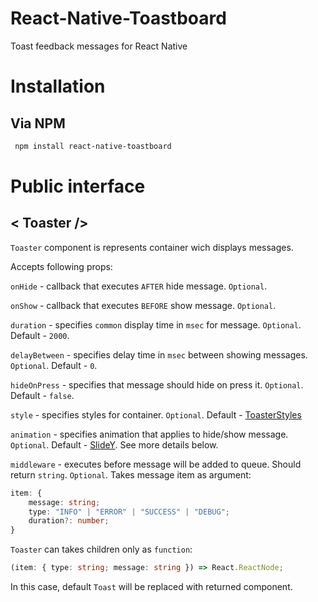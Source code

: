 # React-Native-Toastboard

Toast feedback messages for React Native

# Installation

## Via NPM

```bash
 npm install react-native-toastboard
```

# Public interface

## < Toaster />

`Toaster` component is represents container wich displays messages.

Accepts following props: 

`onHide` - callback that executes `AFTER` hide message. `Optional`.

`onShow` - callback that executes `BEFORE` show message. `Optional`.

`duration` - specifies `common` display time in `msec` for message. `Optional`. Default - `2000`.

`delayBetween` - specifies delay time in `msec` between showing messages. `Optional`. Default - `0`.

`hideOnPress` - specifies that message should hide on press it. `Optional`. Default - `false`.

`style` - specifies styles for container. `Optional`. Default - [ToasterStyles](./src/components/Toaster/ToasterStyles.js)

`animation` - specifies animation that applies to hide/show message. `Optional`. Default - [SlideY](./animations/SlideY.js). See more details below.

`middleware` - executes before message will be added to queue. Should return `string`. `Optional`. 
Takes message item as argument:
```ts
item: {
	message: string;
	type: "INFO" | "ERROR" | "SUCCESS" | "DEBUG";
	duration?: number;
}
```

`Toaster` can takes children only as `function`:
```ts
(item: { type: string; message: string }) => React.ReactNode;
```

In this case, default `Toast` will be replaced with returned component.
